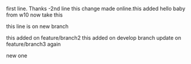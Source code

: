 first line. Thanks
    -2nd line 
    this change made online.this added
    hello baby from w10
now take this

this line is on new branch

this added on feature/branch2
this added on develop branch
update on feature/branch3 again

new one